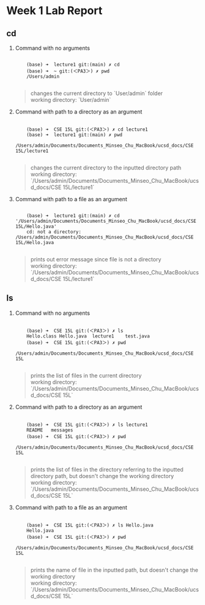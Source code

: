 # Week 1 Lab Report
## cd
<ol>
<li><p> Command with no arguments </p>
  <pre><code>
    (base) ➜  lecture1 git:(main) ✗ cd
    (base) ➜  ~ git:(＜PA3＞) ✗ pwd
    /Users/admin
  </code></pre>
</li>
  
<blockquote>
  changes the current directory to `User/admin` folder
 <br>working directory: `User/admin` 
</blockquote>

<li><p> Command with path to a directory as an argument </p>
  <pre><code>
    (base) ➜  CSE 15L git:(＜PA3＞) ✗ cd lecture1                                                               
    (base) ➜  lecture1 git:(main) ✗ pwd
    /Users/admin/Documents/Documents_Minseo_Chu_MacBook/ucsd_docs/CSE 15L/lecture1
  </code></pre>
</li>

<blockquote>
  changes the current directory to the inputted directory path
  <br>working directory: `/Users/admin/Documents/Documents_Minseo_Chu_MacBook/ucsd_docs/CSE 15L/lecture1`
</blockquote>

<li><p> Command with path to a file as an argument </p>
  <pre><code>
    (base) ➜  lecture1 git:(main) ✗ cd '/Users/admin/Documents/Documents_Minseo_Chu_MacBook/ucsd_docs/CSE 15L/Hello.java'
    cd: not a directory: /Users/admin/Documents/Documents_Minseo_Chu_MacBook/ucsd_docs/CSE 15L/Hello.java
  </code></pre>
</li>

<blockquote>
  prints out error message since file is not a directory
  <br>working directory: `/Users/admin/Documents/Documents_Minseo_Chu_MacBook/ucsd_docs/CSE 15L/lecture1`
</blockquote>
</ol>

## ls
<ol>
<li><p> Command with no arguments </p>
  <pre><code>
    (base) ➜  CSE 15L git:(＜PA3＞) ✗ ls
    Hello.class Hello.java  lecture1    test.java
    (base) ➜  CSE 15L git:(＜PA3＞) ✗ pwd
    /Users/admin/Documents/Documents_Minseo_Chu_MacBook/ucsd_docs/CSE 15L
  </code></pre>
</li>

<blockquote>
  prints the list of files in the current directory
  <br>working directory: `/Users/admin/Documents/Documents_Minseo_Chu_MacBook/ucsd_docs/CSE 15L`
</blockquote>
  
<li><p> Command with path to a directory as an argument </p>
  <pre><code>
    (base) ➜  CSE 15L git:(＜PA3＞) ✗ ls lecture1
    README   messages
    (base) ➜  CSE 15L git:(＜PA3＞) ✗ pwd
    /Users/admin/Documents/Documents_Minseo_Chu_MacBook/ucsd_docs/CSE 15L
  </code></pre>
</li>

<blockquote>
  prints the list of files in the directory referring to the inputted directory path, but doesn't change the working directory
  <br>working directory: `/Users/admin/Documents/Documents_Minseo_Chu_MacBook/ucsd_docs/CSE 15L`
</blockquote>
  
<li><p> Command with path to a file as an argument </p>
  <pre><code>
    (base) ➜  CSE 15L git:(＜PA3＞) ✗ ls Hello.java
    Hello.java
    (base) ➜  CSE 15L git:(＜PA3＞) ✗ pwd
    /Users/admin/Documents/Documents_Minseo_Chu_MacBook/ucsd_docs/CSE 15L
  </code></pre>
</li>

<blockquote>
  prints the name of file in the inputted path, but doesn't change the working directory
  <br>working directory: `/Users/admin/Documents/Documents_Minseo_Chu_MacBook/ucsd_docs/CSE 15L`
</blockquote>

</ol>
